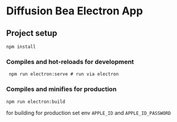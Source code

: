 # Diffusion Bea Electron App

## Project setup
```
npm install

```

### Compiles and hot-reloads for development
```
 npm run electron:serve # run via electron 
```

### Compiles and minifies for production
```
npm run electron:build
```

for building for production set env  `APPLE_ID` and `APPLE_ID_PASSWORD` 

